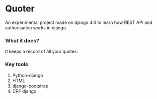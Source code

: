 # Quoter
An experimental project made on django 4.0 to learn how REST API and authorisation works in django

### What it does?
It keeps a record of all your quotes. 

### Key tools 
1. Python-django
2. HTML 
3. django-bootstrap
4. DRF django
